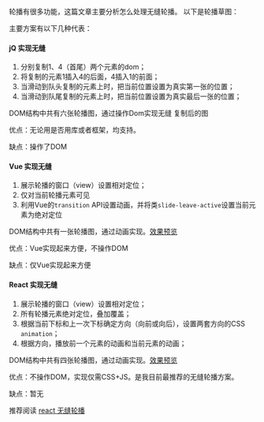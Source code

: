 轮播有很多功能，这篇文章主要分析怎么处理无缝轮播。
以下是轮播草图：

主要方案有以下几种代表：

#### jQ 实现无缝
1. 分别复制1、4（首尾）两个元素的dom；
2. 将复制的元素1插入4的后面，4插入1的前面；
3. 当滑动到队头复制的元素上时，把当前位置设置为真实第一张的位置；
4. 当滑动到队尾复制的元素上时，把当前位置设置为真实最后一张的位置；

DOM结构中共有六张轮播图，通过操作Dom实现无缝
复制后的图

优点：无论用是否用库或者框架，均支持。

缺点：操作了DOM

#### Vue 实现无缝
1. 展示轮播的窗口（view）设置相对定位；
2. 仅对当前轮播元素可见
2. 利用Vue的`transition` API设置动画，并将类`slide-leave-active`设置当前元素为绝对定位

DOM结构中共有一张轮播图，通过动画实现。[效果预览](https://fredafei.github.io/amazing-ui/components/slides.html)

优点：Vue实现起来方便，不操作DOM

缺点：仅Vue实现起来方便

#### React 实现无缝
1. 展示轮播的窗口（view）设置相对定位；
2. 所有轮播元素绝对定位，叠加覆盖；
3. 根据当前下标和上一次下标确定方向（向前或向后），设置两套方向的CSS `animation`；
4. 根据方向，播放前一个元素的动画和当前元素的动画；

DOM结构中共有四张轮播图，通过动画实现。[效果预览](https://fredafei.github.io/AUI/#/carousel)

优点：不操作DOM，实现仅需CSS+JS。是我目前最推荐的无缝轮播方案。

缺点：暂无

推荐阅读
[react 无缝轮播](https://codepen.io/shadowwalkerzero/pen/rvGvjJ?editors=1010)